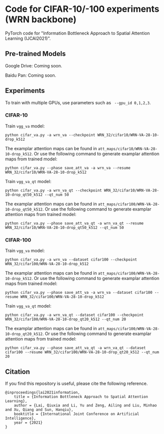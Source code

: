 # Code for CIFAR-10/-100 experiments (WRN backbone)

PyTorch code for "Information Bottleneck Approach to Spatial Attention Learning (IJCAI2021)".


## Pre-trained Models

Google Drive: Coming soon.

Baidu Pan: Coming soon.


## Experiments

To train with multiple GPUs, use parameters such as ` --gpu_id 0,1,2,3`.


### CIFAR-10

Train `vgg_va` model:

```
python cifar_va.py -a wrn_va --checkpoint WRN_32/cifar10/WRN-VA-28-10-drop_k512
```

The examplar attention maps can be found in `att_maps/cifar10/WRN-VA-28-10-drop_k512`.
Or use the following command to generate examplar attention maps from trained model:

```
python cifar_va.py --phase save_att_va -a wrn_va --resume WRN_32/cifar10/WRN-VA-28-10-drop_k512
```


Train `vgg_va_qt` model:

```
python cifar_va.py -a wrn_va_qt --checkpoint WRN_32/cifar10/WRN-VA-28-10-drop_qt50_k512 --qt_num 50
```

The examplar attention maps can be found in `att_maps/cifar100/WRN-VA-28-10-drop_qt50_k512`.
Or use the following command to generate examplar attention maps from trained model:

```
python cifar_va.py --phase save_att_va_qt -a wrn_va_qt --resume WRN_32/cifar10/WRN-VA-28-10-drop_qt50_k512 --qt_num 50
```

### CIFAR-100

Train `vgg_va` model:

```
python cifar_va.py -a wrn_va --dataset cifar100 --checkpoint WRN_32/cifar100/WRN-VA-28-10-drop_k512
```

The examplar attention maps can be found in `att_maps/cifar100/WRN-VA-28-10-drop_k512`.
Or use the following command to generate examplar attention maps from trained model:

```
python cifar_va.py --phase save_att_va -a wrn_va --dataset cifar100 --resume WRN_32/cifar100/WRN-VA-28-10-drop_k512
```


Train `vgg_va_qt` model:

```
python cifar_va.py -a wrn_va_qt --dataset cifar100 --checkpoint WRN_32/cifar100/WRN-VA-28-10-drop_qt20_k512 --qt_num 20
```

The examplar attention maps can be found in `att_maps/cifar100/WRN-VA-28-10-drop_qt20_k512`.
Or use the following command to generate examplar attention maps from trained model:

```
python cifar_va.py --phase save_att_va_qt -a wrn_va_qt --dataset cifar100 --resume WRN_32/cifar100/WRN-VA-28-10-drop_qt20_k512 --qt_num 20
```

## Citation

If you find this repository is useful, please cite the following reference.
```
@inproceedings{lai2021information,
    title = {Information Bottleneck Approach to Spatial Attention Learning},
    author = {Lai, Qiuxia and Li, Yu and Zeng, Ailing and Liu, Minhao and Xu, Qiang and Sun, Hanqiu},
    booktitle = {International Joint Conference on Artificial Intelligence},
    year = {2021}
}
```
